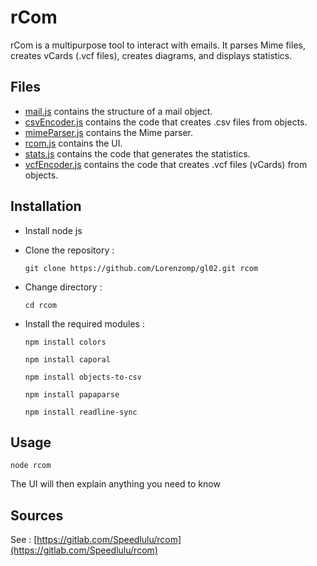 # rCom
rCom is a multipurpose tool to interact with emails. It parses Mime files, creates vCards (.vcf files), creates diagrams, and displays statistics.

## Files

 - [mail.js](mail.js) contains the structure of a mail object.
 - [csvEncoder.js](csvEncoder.js) contains the code that creates .csv files from objects.
 - [mimeParser.js](mimeParser.js) contains the Mime parser.
 - [rcom.js](rcom.js) contains the UI.
-  [stats.js](stats.js) contains the code that generates the statistics.
-  [vcfEncoder.js](vcfEncoder.js) contains the code that creates .vcf files (vCards) from objects.

## Installation

 - Install node js
 - Clone the repository :
 
     `git clone https://github.com/Lorenzomp/gl02.git rcom`
 
 - Change directory :
 
     `cd rcom`
 
 - Install the required modules : 
 
    `npm install colors`
 
    `npm install caporal`
 
    `npm install objects-to-csv`
 
    `npm install papaparse`
 
    `npm install readline-sync`

## Usage

`node rcom`

The UI will then explain anything you need to know

## Sources

See : [https://gitlab.com/Speedlulu/rcom](https://gitlab.com/Speedlulu/rcom)
